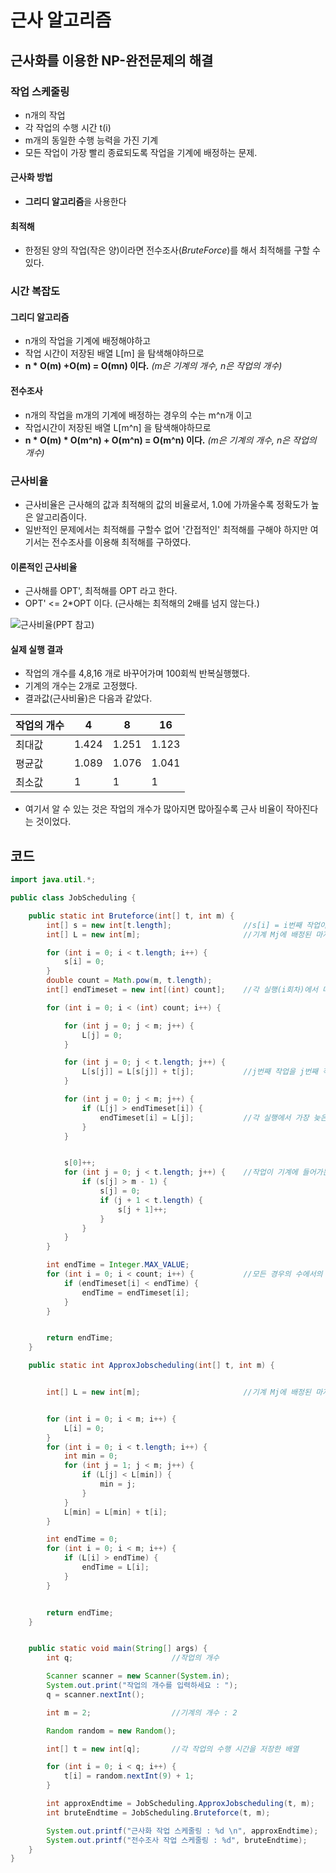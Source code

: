 # 근사 알고리즘

## 근사화를 이용한 NP-완전문제의 해결

### 작업 스케줄링

- n개의 작업
- 각 작업의 수행 시간 t(i)
- m개의 동일한 수행 능력을 가진 기계
- 모든 작업이 가장 빨리 종료되도록 작업을 기계에 배정하는 문제.

#### 근사화 방법

- **그리디 알고리즘**을 사용한다

#### 최적해

- 한정된 양의 작업(작은 양)이라면 전수조사(*BruteForce*)를 해서 최적해를 구할 수 있다.

### 시간 복잡도

#### 그리디 알고리즘

- n개의 작업을 기계에 배정해야하고
- 작업 시간이 저장된 배열 L[m] 을 탐색해야하므로
- **n * O(m) +O(m) = O(mn) 이다.** *(m은 기계의 개수, n은 작업의 개수)*

#### 전수조사

- n개의 작업을 m개의 기계에 배정하는 경우의 수는 m^n개 이고
- 작업시간이 저장된 배열 L[m^n] 을 탐색해야하므로
- **n * O(m) * O(m^n) + O(m^n) = O(m^n) 이다.** *(m은 기계의 개수, n은 작업의 개수)*



### 근사비율

- 근사비율은 근사해의 값과 최적해의 값의 비율로서, 1.0에 가까울수록 정확도가 높은 알고리즘이다.
- 일반적인 문제에서는 최적해를 구할수 없어 '간접적인' 최적해를 구해야 하지만 여기서는 전수조사를 이용해 최적해를 구하였다.

#### 이론적인 근사비율

- 근사해를 OPT', 최적해를 OPT 라고 한다.
- OPT' <= 2*OPT 이다. (근사해는 최적해의 2배를 넘지 않는다.)

![근사비율(PPT 참고)](https://user-images.githubusercontent.com/80087069/118380820-d80e7680-b61f-11eb-9853-5f9a7d93204d.png)

#### 실제 실행 결과

- 작업의 개수를 4,8,16 개로 바꾸어가며 100회씩 반복실행했다.
- 기계의 개수는 2개로 고정했다.
- 결과값(근사비율)은 다음과 같았다.

| 작업의 개수 | 4     | 8     | 16    |
| ----------- | ----- | ----- | ----- |
| 최대값      | 1.424 | 1.251 | 1.123 |
| 평균값      | 1.089 | 1.076 | 1.041 |
| 최소값      | 1     | 1     | 1     |

- 여기서 알 수 있는 것은 작업의 개수가 많아지면 많아질수록 근사 비율이 작아진다는 것이었다.



## 코드

```java
import java.util.*;

public class JobScheduling {

    public static int Bruteforce(int[] t, int m) {
        int[] s = new int[t.length];                //s[i] = i번째 작업이 들어가게 되는 기계의 번호를 저장한 배열
        int[] L = new int[m];                       //기계 Mj에 배정된 마지막 작업의 종료 시간

        for (int i = 0; i < t.length; i++) {
            s[i] = 0;
        }
        double count = Math.pow(m, t.length);
        int[] endTimeset = new int[(int) count];    //각 실행(i회차)에서 마지막 작업의 종료 시간

        for (int i = 0; i < (int) count; i++) {

            for (int j = 0; j < m; j++) {
                L[j] = 0;
            }

            for (int j = 0; j < t.length; j++) {
                L[s[j]] = L[s[j]] + t[j];           //j번째 작업을 j번째 작업이 들어가는 기계에 배정
            }

            for (int j = 0; j < m; j++) {
                if (L[j] > endTimeset[i]) {
                    endTimeset[i] = L[j];           //각 실행에서 가장 늦은 작업 종료시간을 i회차 실행시간에 저장
                }
            }


            s[0]++;
            for (int j = 0; j < t.length; j++) {    //작업이 기계에 들어가는 번호 변경
                if (s[j] > m - 1) {
                    s[j] = 0;
                    if (j + 1 < t.length) {
                        s[j + 1]++;
                    }
                }
            }
        }

        int endTime = Integer.MAX_VALUE;
        for (int i = 0; i < count; i++) {           //모든 경우의 수에서의 실행 값 중 가장 작은 값 반환
            if (endTimeset[i] < endTime) {
                endTime = endTimeset[i];
            }
        }


        return endTime;
    }

    public static int ApproxJobscheduling(int[] t, int m) {


        int[] L = new int[m];                       //기계 Mj에 배정된 마지막 작업의 종료 시간


        for (int i = 0; i < m; i++) {
            L[i] = 0;
        }
        for (int i = 0; i < t.length; i++) {
            int min = 0;
            for (int j = 1; j < m; j++) {
                if (L[j] < L[min]) {
                    min = j;
                }
            }
            L[min] = L[min] + t[i];
        }

        int endTime = 0;
        for (int i = 0; i < m; i++) {
            if (L[i] > endTime) {
                endTime = L[i];
            }
        }


        return endTime;
    }


    public static void main(String[] args) {
        int q;                      //작업의 개수

        Scanner scanner = new Scanner(System.in);
        System.out.print("작업의 개수를 입력하세요 : ");
        q = scanner.nextInt();

        int m = 2;                  //기계의 개수 : 2

        Random random = new Random();

        int[] t = new int[q];       //각 작업의 수행 시간을 저장한 배열

        for (int i = 0; i < q; i++) {
            t[i] = random.nextInt(9) + 1;
        }

        int approxEndtime = JobScheduling.ApproxJobscheduling(t, m);
        int bruteEndtime = JobScheduling.Bruteforce(t, m);

        System.out.printf("근사화 작업 스케줄링 : %d \n", approxEndtime);
        System.out.printf("전수조사 작업 스케줄링 : %d", bruteEndtime);
    }
}

```




